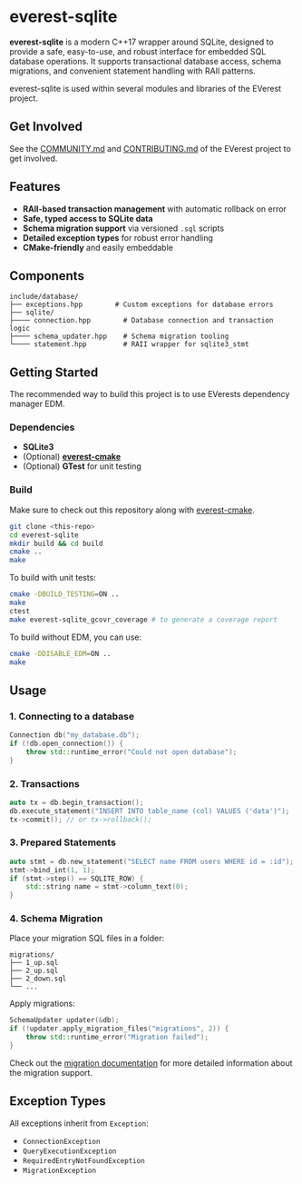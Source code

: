 # everest-sqlite

**everest-sqlite** is a modern C++17 wrapper around SQLite, designed to provide a safe, easy-to-use, and robust interface for embedded SQL database operations. It supports transactional database access, schema migrations, and convenient statement handling with RAII patterns.

everest-sqlite is used within several modules and libraries of the EVerest project.

## Get Involved

See the [COMMUNITY.md](https://github.com/EVerest/EVerest/blob/main/COMMUNITY.md) and [CONTRIBUTING.md](https://github.com/EVerest/EVerest/blob/main/CONTRIBUTING.md) of the EVerest project to get involved.

## Features

- **RAII-based transaction management** with automatic rollback on error
- **Safe, typed access to SQLite data**
- **Schema migration support** via versioned `.sql` scripts
- **Detailed exception types** for robust error handling
- **CMake-friendly** and easily embeddable

## Components

```
include/database/
├── exceptions.hpp        # Custom exceptions for database errors
├── sqlite/
├──── connection.hpp        # Database connection and transaction logic
├──── schema_updater.hpp    # Schema migration tooling
└──── statement.hpp         # RAII wrapper for sqlite3_stmt
```

## Getting Started

The recommended way to build this project is to use EVerests dependency manager EDM.

### Dependencies

- **SQLite3**
- (Optional) **[everest-cmake](https://github.com/EVerest/everest-cmake)**
- (Optional) **GTest** for unit testing

### Build

Make sure to check out this repository along with [everest-cmake](https://github.com/EVerest/everest-cmake).

```bash
git clone <this-repo>
cd everest-sqlite
mkdir build && cd build
cmake ..
make
```

To build with unit tests:

```bash
cmake -DBUILD_TESTING=ON ..
make
ctest
make everest-sqlite_gcovr_coverage # to generate a coverage report
```

To build without EDM, you can use:

```bash
cmake -DDISABLE_EDM=ON ..
make
```

## Usage

### 1. Connecting to a database

```cpp
Connection db("my_database.db");
if (!db.open_connection()) {
    throw std::runtime_error("Could not open database");
}
```

### 2. Transactions

```cpp
auto tx = db.begin_transaction();
db.execute_statement("INSERT INTO table_name (col) VALUES ('data')");
tx->commit(); // or tx->rollback();
```

### 3. Prepared Statements

```cpp
auto stmt = db.new_statement("SELECT name FROM users WHERE id = :id");
stmt->bind_int(1, 1);
if (stmt->step() == SQLITE_ROW) {
    std::string name = stmt->column_text(0);
}
```

### 4. Schema Migration

Place your migration SQL files in a folder:

```
migrations/
├── 1_up.sql
├── 2_up.sql
├── 2_down.sql
└── ...
```

Apply migrations:

```cpp
SchemaUpdater updater(&db);
if (!updater.apply_migration_files("migrations", 2)) {
    throw std::runtime_error("Migration failed");
}
```

Check out the [migration documentation](docs/migrations.md) for more detailed information about the migration support.

## Exception Types

All exceptions inherit from `Exception`:
- `ConnectionException`
- `QueryExecutionException`
- `RequiredEntryNotFoundException`
- `MigrationException`
